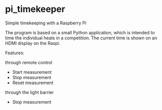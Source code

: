 # pi_timekeeper
Simple timekeeping with a Raspberry Pi


The program is based on a small Python application, which is intended to time the individual heats in a competition.
The current time is shown on an HDMI display on the Raspi.

Features:

through remote control
- Start measurement
- Stop measurement
- Reset measurement

through the light barrier
- Stop measurement

